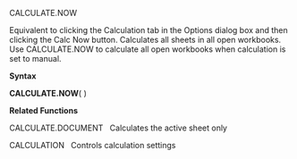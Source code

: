 CALCULATE.NOW

Equivalent to clicking the Calculation tab in the Options dialog box and
then clicking the Calc Now button. Calculates all sheets in all open
workbooks. Use CALCULATE.NOW to calculate all open workbooks when
calculation is set to manual.

**Syntax**

**CALCULATE.NOW**( )

**Related Functions**

CALCULATE.DOCUMENT   Calculates the active sheet only

CALCULATION   Controls calculation settings


